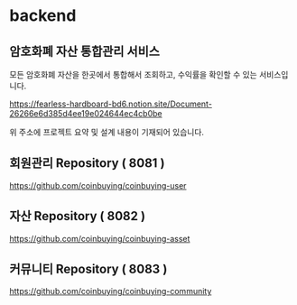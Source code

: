 # backend

## 암호화폐 자산 통합관리 서비스

모든 암호화폐 자산을 한곳에서 통합해서 조회하고, 수익률을 확인할 수 있는 서비스입니다.

https://fearless-hardboard-bd6.notion.site/Document-26266e6d385d4ee19e024644ec4cb0be

위 주소에 프로젝트 요약 및 설계 내용이 기재되어 있습니다.

## 회원관리 Repository ( 8081 )
https://github.com/coinbuying/coinbuying-user

## 자산 Repository ( 8082 )
https://github.com/coinbuying/coinbuying-asset

## 커뮤니티 Repository ( 8083 )
https://github.com/coinbuying/coinbuying-community
